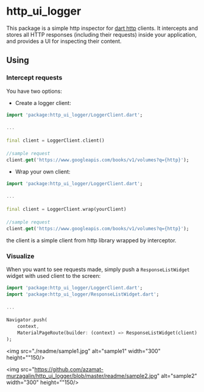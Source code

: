 # http_ui_logger

This package is a simple http inspector for [dart http](https://github.com/dart-lang/http) clients.
It intercepts and stores all HTTP responses (including their requests) inside your application,
and provides a UI for inspecting their content.

## Using

### Intercept requests

You have two options:

  * Create a logger client:

```dart
import 'package:http_ui_logger/LoggerClient.dart';

...

final client = LoggerClient.client()

//sample request
client.get('https://www.googleapis.com/books/v1/volumes?q={http}');
```

  * Wrap your own client:

```dart
import 'package:http_ui_logger/LoggerClient.dart';

...

final client = LoggerClient.wrap(yourClient)

//sample request
client.get('https://www.googleapis.com/books/v1/volumes?q={http}');
```

the client is a simple client from http library wrapped by interceptor.

### Visualize

When you want to see requests made, simply push a `ResponseListWidget`
widget with used client to the screen:

```dart
import 'package:http_ui_logger/LoggerClient.dart';
import 'package:http_ui_logger/ResponseListWidget.dart';

...

Navigator.push(
    context,
    MaterialPageRoute(builder: (context) => ResponseListWidget(client)
);
```

<img src="./readme/sample1.jpg" alt="sample1" width="300" height=""150/>

<img src="https://github.com/azamat-murzagalin/http_ui_logger/blob/master/readme/sample2.jpg" alt="sample2" width="300" height=""150/>
